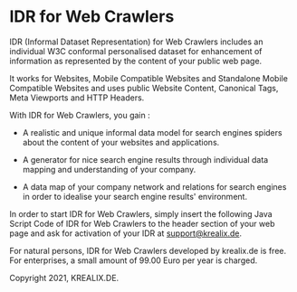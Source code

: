 # IDR for Web Crawlers

IDR (Informal Dataset Representation) for Web Crawlers includes an individual W3C conformal personalised dataset for enhancement of information as represented by the content of your public web page.

It works for Websites, Mobile Compatible Websites and Standalone Mobile Compatible Websites and uses public Website Content, Canonical Tags, Meta Viewports and HTTP Headers.

With IDR for Web Crawlers, you gain : 

- A realistic and unique informal data model for search engines spiders about the content of your websites and applications. 

- A generator for nice search engine results through individual data mapping and understanding of your company.
 
- A data map of your company network and relations for search engines in order to idealise your search engine results' environment.
 
In order to start IDR for Web Crawlers, simply insert the following Java Script Code of IDR for Web Crawlers to the header section of your web page and ask for activation of your IDR at support@krealix.de.

<script type="text/javascript" src="http://"></script>

<p>

For natural persons, IDR for Web Crawlers developed by krealix.de is free. For enterprises, a small amount of 99.00 Euro per year is charged.
	
Copyright 2021, 
KREALIX.DE.
